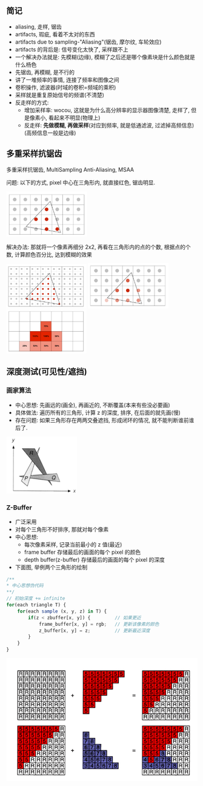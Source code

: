 ## 简记

- aliasing, 走样, 锯齿
- artifacts, 瑕疵, 看着不太对的东西
- artifacts due to sampling-"Aliasing"(锯齿, 摩尔纹, 车轮效应)
- artifacts 的背后是: 信号变化太快了, 采样跟不上
- 一个解决办法就是: 先模糊(边缘), 模糊了之后还是哪个像素块是什么颜色就是什么杨色
- 先锯齿, 再模糊, 是不行的
- 讲了一堆频率的事情, 连接了频率和图像之间
- 卷积操作, 滤波器(时域的卷积=频域的乘积)
- 采样就是重复原始信号的频谱(不清楚)
- 反走样的方式:
  - 增加采样率: wocou, 这就是为什么高分辨率的显示器图像清楚, 走样了, 但是像素小, 看起来不明显(物理上)
  - 反走样: **先做模糊, 再做采样**(对应到频率, 就是低通滤波, 过滤掉高频信息)(高频信息一般是边缘)

## 多重采样抗锯齿

多重采样抗锯齿, MultiSampling Anti-Aliasing, MSAA

问题: 以下的方式, pixel 中心在三角形内, 就直接红色, 锯齿明显.

<img src="./img/image-20210314205817320.png" alt="image-20210314205817320" style="zoom:33%;" />

解决办法: 那就将一个像素再细分 2x2, 再看在三角形内的点的个数, 根据点的个数, 计算颜色百分比, 达到模糊的效果

<img src="./img/image-20210314205929081.png" alt="image-20210314205929081" style="zoom:33%;" />

<img src="./img/image-20210314210113739.png" alt="image-20210314210113739" style="zoom:33%;" />

<img src="./img/image-20210314210135247.png" alt="image-20210314210135247" style="zoom:33%;" />

## 深度测试(可见性/遮挡)

### 画家算法

- 中心思想: 先画远的(画全), 再画近的, 不断覆盖(本来有些没必要画)
- 具体做法: 遍历所有的三角形, 计算 z 的深度, 排序, 在后面的就先画(慢)
- 存在问题: 如果三角形存在两两交叠遮挡, 形成闭环的情况, 就不能判断谁前谁后了.

<img src="./img/image-20210315111447331.png" alt="image-20210315111447331" style="zoom:33%;" />

### Z-Buffer

- 广泛采用
- 对每个三角形不好排序, 那就对每个像素
- 中心思想:
  - 每次像素采样, 记录当前最小的 z 值(最近)
  - frame buffer 存储最后的画面的每个 pixel 的颜色
  - depth buffer(z-buffer) 存储最后的画面的每个 pixel 的深度
- 下面图, 举例两个三角形的绘制

```js
/**
* 中心思想伪代码
**/
// 初始深度 +∞ infinite
for(each triangle T) {
    for(each sample (x, y, z) in T) {
        if(z < zbuffer[x, y]) {			// 如果更近
        	frame_buffer[x, y] = rgb;	// 更新该像素的颜色
    		z_buffer[x, y] = z;			// 更新最近深度
    	}
    }
}

```

![image-20210315114311834](./img/image-20210315114311834.png)